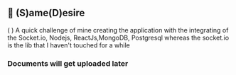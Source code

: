 ## 🏨 (S)ame(D)esire
(  )  A quick challenge of mine creating the application with the integrating of the Socket.io, Nodejs, ReactJs,MongoDB, Postgresql whereas the socket.io is the lib that I haven't touched for a while
### Documents will get uploaded later